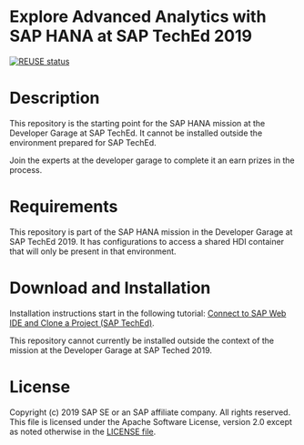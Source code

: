 # Explore Advanced Analytics with SAP HANA at SAP TechEd 2019

[![REUSE status](https://api.reuse.software/badge/github.com/SAP-samples/teched2019-appspace-hana-cloud)](https://api.reuse.software/info/github.com/SAP-samples/teched2019-appspace-hana-cloud)

# Description
This repository is the starting point for the SAP HANA mission at the Developer Garage at SAP TechEd. It cannot be installed outside the environment prepared for SAP TechEd. 

Join the experts at the developer garage to complete it an earn prizes in the process.

# Requirements
This repository is part of the SAP HANA mission in the Developer Garage at SAP TechEd 2019. It has configurations to access a shared HDI container that will only be present in that environment.

# Download and Installation
Installation instructions start in the following tutorial: [Connect to SAP Web IDE and Clone a Project (SAP TechEd)](https://developers.sap.com/tutorials/hana-advanced-analytics-teched-1.html).

This repository cannot currently be installed outside the context of the mission at the Developer Garage at SAP Teched 2019.

# License
Copyright (c) 2019 SAP SE or an SAP affiliate company. All rights reserved. This file is licensed under the Apache Software License, version 2.0 except as noted otherwise in the [LICENSE file](LICENSES/Apache-2.0.txt).
